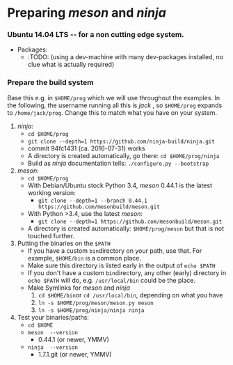 # Preparing _meson_ and _ninja_
### Ubuntu 14.04 LTS -- for a non cutting edge system.
* Packages: 
  * :TODO: (using a dev-machine with many dev-packages installed, no clue what is actually required)

### Prepare the build system
Base this e.g. in `$HOME/prog` which we will use throughout the examples. In the following, the username running all this is _jack_ , so `$HOME/prog` expands to `/home/jack/prog`. Change this to match what you have on your system.

1. _ninja_: 
   * `cd $HOME/prog`
   * `git clone --depth=1 https://github.com/ninja-build/ninja.git`
   *  commit 94fc1431 (ca. 2016-07-31) works
   * A directory is created automatically, go there: `cd $HOME/prog/ninja`
   * Build as _ninja_ documentation tells: `./configure.py --bootstrap`
2.  _meson_: 
    * `cd $HOME/prog`
    * With Debian/Ubuntu stock Python 3.4, _meson_ 0.44.1 is the latest working version:
      * `git clone --depth=1 --branch 0.44.1 https://github.com/mesonbuild/meson.git`
    * With Python >3.4, use the latest _meson_:
      * `git clone --depth=1 https://github.com/mesonbuild/meson.git`
    * A directory is created automatically: `$HOME/prog/meson` but that is not touched further.
4. Putting the binaries on the `$PATH`
   * If you have a custom `bin`directory on your path, use that. For example, `$HOME/bin` is a common place.
   * Make sure this directory is listed early in the output of `echo $PATH`
   * If you don't have a custom `bin`directory, any other (early) directory in `echo $PATH` will do, e.g. `/usr/local/bin` could be the place.
   * Make Symlinks for _meson_ and _ninja_
     1. `cd $HOME/bin`or `cd /usr/local/bin`, depending on what you have 
     1. `ln -s $HOME/prog/meson/meson.py meson`
     1. `ln -s $HOME/prog/ninja/ninja ninja`
5. Test your binaries/paths: 
   * `cd $HOME`
   * `meson  --version`
     * 0.44.1 (or newer, YMMV)
   * `ninja  --version`
     * 1.7.1.git (or newer, YMMV)
